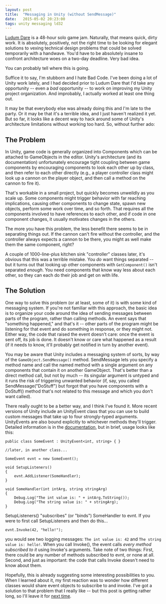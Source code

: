 ```yaml
---
layout: post
title:  "Messaging in Unity (without SendMessage)"
date:   2015-05-02 20:23:00
tags: unity messaging ld32
---
```


[Ludum Dare](http://ludumdare.com/compo/) is a 48-hour solo game jam. Naturally, that means quick, dirty work. It is absolutely, positively, not the right time to be looking for elegant solutions to vexing technical design problems that could be solved temporarily with a handwave. You'd have to be absolutely insane to confront architecture woes on a two-day deadline. Very bad idea.

You can probably tell where this is going.

<!-- more -->

Suffice it to say, I'm stubborn and I hate Bad Code. I've been doing a lot of Unity work lately, and I had decided prior to Ludum Dare that I'd take any opportunity -- even a *bad* opportunity -- to work on improving my Unity project organization. And improbably, I actually worked at least one thing out.

It may be that everybody else was already doing this and I'm late to the party. Or it may be that it's a terrible idea, and I just haven't realized it yet. But so far, it looks like a decent way to hack around some of Unity's architecture limitations without working too hard. So, without further ado:

The Problem
-----------

In Unity, game code is generally organized into Components which can be attached to GameObjects in the editor. Unity's architecture (and its documentation) unfortunately encourage tight coupling between game components by encouraging components to look each other up by class, and then refer to each other directly (e.g., a player controller class might look up a cannon on the player object, and then call a method on the cannon to fire it).

That's workable in a small project, but quickly becomes unweildly as you scale up. Some components might trigger behavior with far reaching implications, causing other components to change state, spawn new objects, perform some work over time, and so forth. That requires all the components involved to have references to each other, and if code in one component changes, it usually motivates changes in the others.

The more you have this problem, the less benefit there seems to be in separating things out. If the cannon can't fire without the controller, and the controller always expects a cannon to be there, you might as well make them the same component, right?

A couple of 1000-line-plus kitchen sink "controller" classes later, it's obvious that this was a terrible mistake. You *do* want things separated -- but it turns out that looking up other components with `GetComponent()` isn't separated *enough*. You need components that know way less about each other, so they can each do their job and get on with life.


The Solution
------------

One way to solve this problem (or at least, some of it) is with some kind of messaging system. If you're not familiar with this approach, the basic idea is to organize your code around the idea of sending messages between parts of the program, rather than calling methods. An event says that "something happened," and that's it -- other parts of the program might be listening for that event and do something in response, or they might not. Either way, the code that raised the event doesn't care: once the event is sent off, its job is done. It doesn't know or care what happened as a result (if it needs to know, it'll probably get notified in turn by another event).

You may be aware that Unity includes a messaging system of sorts, by way of the `GameObject.SendMessage()` method. SendMessage lets you specify a method name and call the named method with a single argument on any components that contain it on another GameObject. That's better than a direct method call, but not by much -- its singular argument is untyped and it runs the risk of triggering unwanted behavior (if, say, you called SendMessage("DoStuff") but forgot that you have components with a DoStuff() method that's not related to this message and which you don't want called).

There really ought to be a better way, and I think I've found it. More recent versions of Unity include an UnityEvent class that you can use to build custom messages that take up to four strongly-typed arguments. UnityEvents are also bound explicitly to whichever methods they'll trigger. Detailed information is in the [documentation](http://docs.unity3d.com/ScriptReference/Events.UnityEvent.html), but in brief, usage looks like this:

    public class SomeEvent : UnityEvent<int, string> { }

    //later, in another class...

    SomeEvent evnt = new SomeEvent();

    void SetupListeners()
    {
        evnt.AddListener(SomeHandler);
    }

    void SomeHandler(int intArg, string stringArg)
    {
        Debug.Log("The int value is: " + intArg.ToString());
        Debug.Log("The string value is: " + stringArg);
    }

SetupListeners() "subscribes" (or "binds") SomeHandler to evnt. If you were to first call SetupListeners and then do this...

    evnt.Invoke(42, "hello!");

you would see two logging messages: `The int value is: 42` and `The string value is: hello!`. When you call Invoke(), the event calls *every method subscribed to it* using Invoke's arguments. Take note of two things: First, there could be any number of methods subscribed to evnt, or none at all. Second, and just as important: the code that calls Invoke doesn't need to know about them.

Hopefully, this is already suggesting some interesting possibilities to you.
When I learned about it, my first reaction was to wonder how different classes
would share event objects to subscribe to and invoke. I've got a solution to that problem that I really like -- but this post is getting rather long, so I'll leave it for [next time](/2015/05/22/messaging-in-unity-pt-2/).